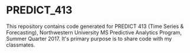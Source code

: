 # PREDICT_413
This repository contains code generated for PREDICT 413 (Time Series &amp; Forecasting), Northwestern University MS Predictive Analytics Program, Summer Quarter 2017. It's primary purpose is to share code with my classmates.
